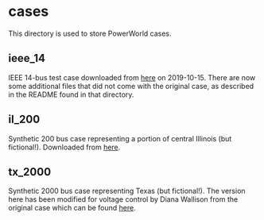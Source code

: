 # cases
This directory is used to store PowerWorld cases.

## ieee_14
IEEE 14-bus test case downloaded from [here](https://electricgrids.engr.tamu.edu/electric-grid-test-cases/ieee-14-bus-system/)
on 2019-10-15. There are now some additional files that did not come
with the original case, as described in the README found in that 
directory.

## il_200
Synthetic 200 bus case representing a portion of central Illinois (but
fictional!). Downloaded from [here](https://electricgrids.engr.tamu.edu/electric-grid-test-cases/activsg200/).
 
## tx_2000
Synthetic 2000 bus case representing Texas (but fictional!). The 
version here has been modified for voltage control by Diana Wallison
from the original case which can be found [here](https://electricgrids.engr.tamu.edu/electric-grid-test-cases/activsg2000/).
